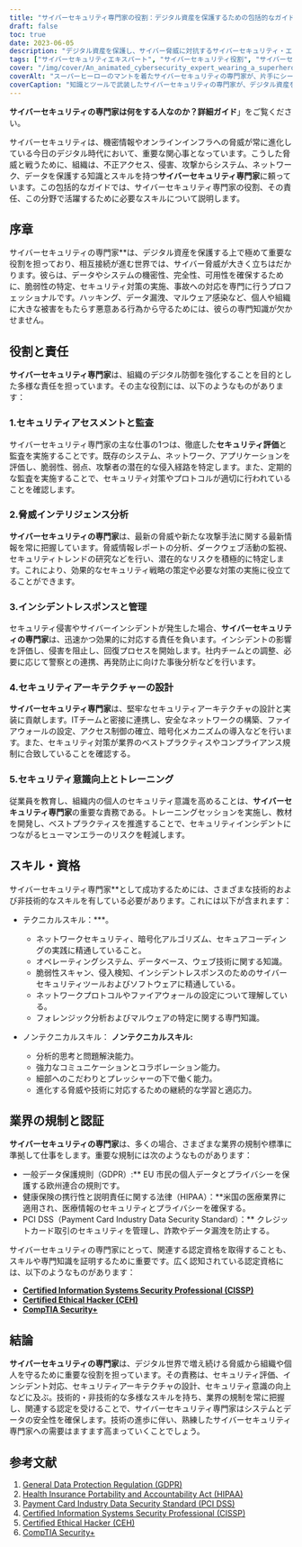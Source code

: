 ```yaml
---
title: "サイバーセキュリティ専門家の役割：デジタル資産を保護するための包括的なガイド"
draft: false
toc: true
date: 2023-06-05
description: "デジタル資産を保護し、サイバー脅威に対抗するサイバーセキュリティ・エキスパートの役割を定義する責任、スキル、業界規制を発見してください。"
tags: ["サイバーセキュリティエキスパート", "サイバーセキュリティ役割", "サイバーセキュリティ責任", "サイバーセキュリティスキル", "スレットインテリジェンス", "インシデントレスポンス", "セキュリティ意識", "ネットワークセキュリティ", "暗号化アルゴリズム", "えんぎ", "業界法規", "GDPR", "ヒパア", "PCI DSS", "証明書", "CISSP", "シーイーエイチ", "CompTIA Security+", "デジタル資産保護", "サイバー脅威", "データ機密保護", "ネットワークプロテクション", "脆弱性評価", "安全保護監査", "マルウェア検出", "情報漏えい防止", "サイバーセキュリティキャリア", "サイバーセキュリティトレーニング", "サイバーセキュリティ認定資格", "情報セキュリティ", "サイバーディフェンス"]
cover: "/img/cover/An_animated_cybersecurity_expert_wearing_a_superhero_cape.png"
coverAlt: "スーパーヒーローのマントを着たサイバーセキュリティの専門家が、片手にシールド、片手にロックマークを持って自信たっぷりに立ち、デジタル資産を守っているアニメーションです。"
coverCaption: "知識とツールで武装したサイバーセキュリティの専門家が、デジタル資産をサイバー脅威から守る様子をシンボリックに表現しています。"
---
```


**サイバーセキュリティの専門家は何をする人なのか？詳細ガイド**」をご覧ください。

サイバーセキュリティは、機密情報やオンラインインフラへの脅威が常に進化している今日のデジタル時代において、重要な関心事となっています。こうした脅威と戦うために、組織は、不正アクセス、侵害、攻撃からシステム、ネットワーク、データを保護する知識とスキルを持つ**サイバーセキュリティ専門家**に頼っています。この包括的なガイドでは、サイバーセキュリティ専門家の役割、その責任、この分野で活躍するために必要なスキルについて説明します。

## 序章

サイバーセキュリティの専門家**は、デジタル資産を保護する上で極めて重要な役割を担っており、相互接続が進む世界では、サイバー脅威が大きく立ちはだかります。彼らは、データやシステムの機密性、完全性、可用性を確保するために、脆弱性の特定、セキュリティ対策の実施、事故への対応を専門に行うプロフェッショナルです。ハッキング、データ漏洩、マルウェア感染など、個人や組織に大きな被害をもたらす悪意ある行為から守るためには、彼らの専門知識が欠かせません。

## 役割と責任

**サイバーセキュリティ専門家**は、組織のデジタル防御を強化することを目的とした多様な責任を担っています。その主な役割には、以下のようなものがあります：

### 1.セキュリティアセスメントと監査

サイバーセキュリティ専門家の主な仕事の1つは、徹底した**セキュリティ評価**と監査を実施することです。既存のシステム、ネットワーク、アプリケーションを評価し、脆弱性、弱点、攻撃者の潜在的な侵入経路を特定します。また、定期的な監査を実施することで、セキュリティ対策やプロトコルが適切に行われていることを確認します。

### 2.脅威インテリジェンス分析

**サイバーセキュリティの専門家**は、最新の脅威や新たな攻撃手法に関する最新情報を常に把握しています。脅威情報レポートの分析、ダークウェブ活動の監視、セキュリティトレンドの研究などを行い、潜在的なリスクを積極的に特定します。これにより、効果的なセキュリティ戦略の策定や必要な対策の実施に役立てることができます。

### 3.インシデントレスポンスと管理

セキュリティ侵害やサイバーインシデントが発生した場合、**サイバーセキュリティの専門家**は、迅速かつ効果的に対応する責任を負います。インシデントの影響を評価し、侵害を阻止し、回復プロセスを開始します。社内チームとの調整、必要に応じて警察との連携、再発防止に向けた事後分析などを行います。

### 4.セキュリティアーキテクチャーの設計

**サイバーセキュリティ専門家**は、堅牢なセキュリティアーキテクチャの設計と実装に貢献します。ITチームと密接に連携し、安全なネットワークの構築、ファイアウォールの設定、アクセス制御の確立、暗号化メカニズムの導入などを行います。また、セキュリティ対策が業界のベストプラクティスやコンプライアンス規制に合致していることを確認する。

### 5.セキュリティ意識向上とトレーニング

従業員を教育し、組織内の個人のセキュリティ意識を高めることは、**サイバーセキュリティ専門家**の重要な責務である。トレーニングセッションを実施し、教材を開発し、ベストプラクティスを推進することで、セキュリティインシデントにつながるヒューマンエラーのリスクを軽減します。

## スキル・資格

サイバーセキュリティ専門家**として成功するためには、さまざまな技術的および非技術的なスキルを有している必要があります。これには以下が含まれます：

- テクニカルスキル：***。
  - ネットワークセキュリティ、暗号化アルゴリズム、セキュアコーディングの実践に精通していること。
  - オペレーティングシステム、データベース、ウェブ技術に関する知識。
  - 脆弱性スキャン、侵入検知、インシデントレスポンスのためのサイバーセキュリティツールおよびソフトウェアに精通している。
  - ネットワークプロトコルやファイアウォールの設定について理解している。
  - フォレンジック分析およびマルウェアの特定に関する専門知識。
  
- ノンテクニカルスキル： **ノンテクニカルスキル:**
  - 分析的思考と問題解決能力。
  - 強力なコミュニケーションとコラボレーション能力。
  - 細部へのこだわりとプレッシャーの下で働く能力。
  - 進化する脅威や技術に対応するための継続的な学習と適応力。

## 業界の規制と認証

**サイバーセキュリティの専門家**は、多くの場合、さまざまな業界の規制や標準に準拠して仕事をします。重要な規制には次のようなものがあります：

- 一般データ保護規則（GDPR）:** EU 市民の個人データとプライバシーを保護する欧州連合の規則です。
- 健康保険の携行性と説明責任に関する法律（HIPAA）：**米国の医療業界に適用され、医療情報のセキュリティとプライバシーを確保する。
- PCI DSS（Payment Card Industry Data Security Standard）：** クレジットカード取引のセキュリティを管理し、詐欺やデータ漏洩を防止する。

サイバーセキュリティの専門家にとって、関連する認定資格を取得することも、スキルや専門知識を証明するために重要です。広く認知されている認定資格には、以下のようなものがあります：

- [**Certified Information Systems Security Professional (CISSP)**](https://simeononsecurity.ch/articles/a-guide-to-earning-the-isc2-cissp-certification/)
- [**Certified Ethical Hacker (CEH)**](https://simeononsecurity.ch/articles/preparing-for-the-ceh-certified-ethical-hacker-certification-exam/)
- [**CompTIA Security+**](https://simeononsecurity.ch/articles/comptias-security-plus-sy0-601-what-do-you-need-to-know/)

## 結論

**サイバーセキュリティの専門家**は、デジタル世界で増え続ける脅威から組織や個人を守るために重要な役割を担っています。その責務は、セキュリティ評価、インシデント対応、セキュリティアーキテクチャの設計、セキュリティ意識の向上などに及ぶ。技術的・非技術的な多様なスキルを持ち、業界の規制を常に把握し、関連する認定を受けることで、サイバーセキュリティ専門家はシステムとデータの安全性を確保します。技術の進歩に伴い、熟練したサイバーセキュリティ専門家への需要はますます高まっていくことでしょう。

## 参考文献

1. [General Data Protection Regulation (GDPR)](https://gdpr.eu/)
2. [Health Insurance Portability and Accountability Act (HIPAA)](https://www.hhs.gov/hipaa/index.html)
3. [Payment Card Industry Data Security Standard (PCI DSS)](https://www.pcisecuritystandards.org/)
4. [Certified Information Systems Security Professional (CISSP)](https://www.isc2.org/Certifications/CISSP)
5. [Certified Ethical Hacker (CEH)](https://www.eccouncil.org/programs/certified-ethical-hacker-ceh/)
6. [CompTIA Security+](https://www.comptia.org/certifications/security)
